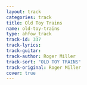 ```yaml
---
layout: track
categories: track
title: Old Toy Trains
name: old-toy-trains
type: ahfow_track
track-id: 337
track-lyrics: 
track-guitar: 
track-author: Roger Miller
track-sort: "OLD TOY TRAINS"
track-original: Roger Miller
cover: true
---
```


